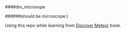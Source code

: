 ####dm_microsope 

######should be microscope:)

Using this repo while learning from [Discover Meteor](www.discovermeteor.com) book.
